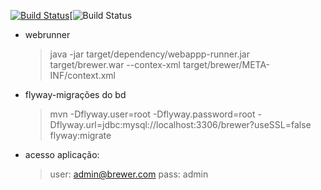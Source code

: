 [![Build Status](https://travis-ci.org/rfaguiar/spring-mvc-brewer.svg?branch=master)](https://travis-ci.org/rfaguiar/spring-mvc-brewer)[![Build Status](https://sonarcloud.io/api/project_badges/measure?project=com.brewer%3Abrewer&metric=alert_status)

* webrunner
    > java -jar target/dependency/webappp-runner.jar target/brewer.war --contex-xml target/brewer/META-INF/context.xml

* flyway-migrações do bd
    > mvn -Dflyway.user=root -Dflyway.password=root -Dflyway.url=jdbc:mysql://localhost:3306/brewer?useSSL=false flyway:migrate
* acesso aplicação:
    > user: admin@brewer.com
    > pass: admin